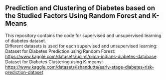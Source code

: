 ## Prediction and Clustering of Diabetes based on the Studied Factors Using Random Forest and K-Means
This repository contains the code for supervised and unsupervised learning of diabetes dataset. </br>
Different datasets is used for each supervised and unsupervised learning: </br>
Dataset for Diabetes Prediction using Random Forest: https://www.kaggle.com/datasets/uciml/pima-indians-diabetes-database </br>
Dataset for Diabetes Clustering using K-means: https://www.kaggle.com/datasets/ishandutta/early-stage-diabetes-risk-prediction-dataset </br>
